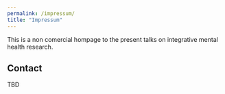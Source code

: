 ```yaml
---
permalink: /impressum/
title: "Impressum"
---
```

This is a non comercial hompage to the present talks on integrative mental health research.

## Contact
TBD
